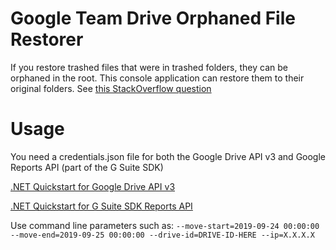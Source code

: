 # Google Team Drive Orphaned File Restorer
If you restore trashed files that were in trashed folders, they can be orphaned in the root. This console application can restore them to their original folders. See [this StackOverflow question](https://stackoverflow.com/questions/58082724/google-drive-api-recovering-the-original-folder-for-a-file-restored-from-trash)

# Usage

You need a credentials.json file for both the Google Drive API v3 and Google Reports API (part of the G Suite SDK)

[.NET Quickstart for Google Drive API v3](https://developers.google.com/drive/api/v3/quickstart/dotnet)

[.NET Quickstart for G Suite SDK Reports API](https://developers.google.com/admin-sdk/reports/v1/quickstart/dotnet)

Use command line parameters such as:
`--move-start=2019-09-24 00:00:00 --move-end=2019-09-25 00:00:00 --drive-id=DRIVE-ID-HERE --ip=X.X.X.X`
